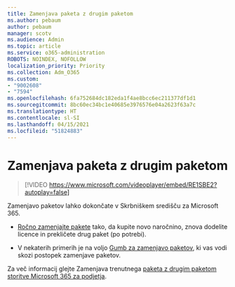 ```yaml
---
title: Zamenjava paketa z drugim paketom
ms.author: pebaum
author: pebaum
manager: scotv
ms.audience: Admin
ms.topic: article
ms.service: o365-administration
ROBOTS: NOINDEX, NOFOLLOW
localization_priority: Priority
ms.collection: Adm_O365
ms.custom:
- "9002608"
- "7594"
ms.openlocfilehash: 6fa752684dc182eda1f4ae8bcc6ec211377df1d1
ms.sourcegitcommit: 8bc60ec34bc1e40685e3976576e04a2623f63a7c
ms.translationtype: HT
ms.contentlocale: sl-SI
ms.lasthandoff: 04/15/2021
ms.locfileid: "51824883"
---
```

# <a name="switch-to-a-different-plan"></a>Zamenjava paketa z drugim paketom

> [!VIDEO https://www.microsoft.com/videoplayer/embed/RE1SBE2?autoplay=false]

Zamenjavo paketov lahko dokončate v Skrbniškem središču za Microsoft 365.

- [Ročno zamenjajte pakete](https://docs.microsoft.com/microsoft-365/commerce/subscriptions/switch-plans-manually) tako, da kupite novo naročnino, znova dodelite licence in prekličete drug paket (po potrebi).

- V nekaterih primerih je na voljo [Gumb za zamenjavo paketov](https://docs.microsoft.com/microsoft-365/commerce/subscriptions/switch-to-a-different-plan#use-the-switch-plans-button), ki vas vodi skozi postopek zamenjave paketov.

Za več informacij glejte Zamenjava trenutnega [paketa z drugim paketom storitve Microsoft 365 za podjetja](https://docs.microsoft.com/microsoft-365/commerce/subscriptions/switch-to-a-different-plan).
